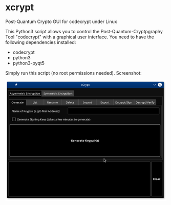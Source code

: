 # xcrypt
Post-Quantum Crypto GUI for codecrypt under Linux

This Python3 script allows you to control the Post-Quantum-Cryptpgraphy Tool "codecrypt" with a graphical user interface.
You need to have the following dependencies installed:
- codecrypt
- python3
- python3-pyqt5

Simply run this script (no root permissions needed).
Screenshot:

![screenshot](./screenshot.png)
